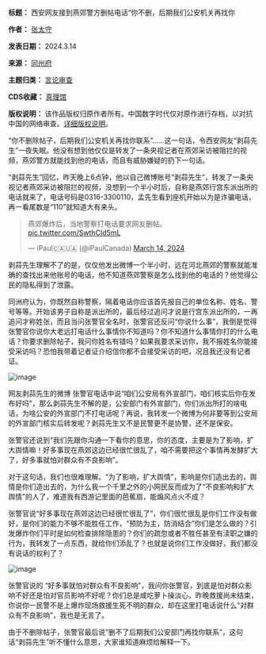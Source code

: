 

**标题：** 西安网友接到燕郊警方删帖电话“你不删，后期我们公安机关再找你  

**作者：** [张太守](https://chinadigitaltimes.net/space/同州府)  

**发表日期：** 2024.3.14  

**来源：** [同州府](https://web.archive.org/web/https://mp.weixin.qq.com/s/sMOQmhoZjFpZLM23Lfxq2Q)  

**主题归类：** [言论审查](https://chinadigitaltimes.net/space/言论审查)  

**CDS收藏：** [真理馆](https://chinadigitaltimes.net/space/%E7%9C%9F%E7%90%86%E9%A6%86)  

**版权说明：** 该作品版权归原作者所有。中国数字时代仅对原作进行存档，以对抗中国的网络审查。[详细版权说明](https://chinadigitaltimes.net/chinese/copyright)。


“你不删除帖子，后期我们公安机关再找你联系”……这一句话，令西安网友“剥蒜先生”一夜失眠。他没有想到他仅仅是转发了一条央视记者在燕郊采访被阻拦的视频，燕郊警方就能找到他的电话，而且有威胁嫌疑的扔下一句话。


“剥蒜先生”回忆，昨天晚上6点钟，他以自己微博账号“剥蒜先生”，转发了一条央视记者燕郊采访被阻拦的视频，没想到一个半小时后，自称是燕郊行宫东派出所的电话就来了，电话号码是0316-3300110，孟先生看到座机开始以为是诈骗电话，再一看尾数是“110”就知道大有来头。



> 
> 燕郊爆炸后，当地警察打电话要求网友删帖。 [pic.twitter.com/SwthCId5mL](https://t.co/SwthCId5mL)
> 
> 
> — iPaul🇨🇦🇺🇦 (@iPaulCanada) [March 14, 2024](https://twitter.com/iPaulCanada/status/1768230317230371118?ref_src=twsrc%5Etfw)
> 
> 



剥蒜先生理解不了的是，仅仅他发出微博一个半小时，远在河北燕郊的警察就能准确的查找出来他账号的电话，他不知道燕郊警察是怎么找到他的电话的？他觉得公民的隐私得到了泄露。


同洲府认为，你既然自称警察，隔着电话你应该首先报自己的单位名称、姓名、警号等等。开始该男子自称是派出所的，最后经过追问才说是行宫东派出所的，一再追问才称姓张，而且当问张警官全名时，张警官还反问“你说什么事”，我倒是觉得张警官你说你大老远打电话什么事情你不知道吗？你不知道什么事情你打的什么电话？你要求删除帖子，我问你姓名有错吗？如果我要求采访你，我不报姓名你能接受采访吗？恐怕我带着记者证介绍信你都不会接受采访的吧，况且我还没有记者证。


![image](https://chinadigitaltimes.net/chinese/files/2024/03/post-705921-65f32a3e68678.)


网友剥蒜先生的微博
张警官电话中说“咱们公安局有外宣部门，咱们核实后你在发布好吗”，那么剥蒜先生不解的是，公安部门有外宣部门，你们派出所打的啥电话，为啥公安的外宣部门不打电话呢？再说，我转发一个微博为何非要等到公安局的外宣部门核实后转发呢？剥蒜先生又不是民警更不是协警，还不是保安。


张警官还说到“我们先跟你沟通一下看你的意思，你的态度，主要是为了影响，扩大舆情嘛！好多事现在燕郊这边已经很忙很乱了，咱不需要把这个事情再发酵扩大了，好多事就怕对群众有不良影响”。


对于这句话，我们也很难理解。“为了影响，扩大舆情”，影响是你们造出去的，舆情是你们造出去的，为什么我一个千里之外的小网民反而成为了“不良影响和扩大舆情”的人了，难道我有西游记里面的芭蕉扇，能煽风点火不成？


张警官说“好多事现在燕郊这边已经很忙很乱了”，你们很忙很乱是你们工作没有做好，是你们的能力不够不能胜任工作，“预防为主，防消结合”你们是怎么做的？引发爆炸你们平时是如何检查排除隐患的？你们的疏忽或者不胜任甚至有渎职之嫌的行为，我转发了一点东西，就给你们添乱了？也就是说你们工作没做好，我们都没有说话的权利了？


![image](https://chinadigitaltimes.net/chinese/files/2024/03/post-705921-65f32a3e75fe4.)


张警官说的 “好多事就怕对群众有不良影响”，我问你张警官，到底是怕对群众影响不好还是怕对官员影响不好呢？你们总是咸吃萝卜操淡心，昨晚救援尚未结束，你说你一民警不是上爆炸现场救援生死不明的群众，却在这里打电话说什么“对群众有不良影响”，我也是无言了。


由于不删除帖子，张警官最后说“删不了后期我们公安部门再找你联系”，这句话“剥蒜先生”听不懂什么意思，大家谁知道麻烦给解释一下。

